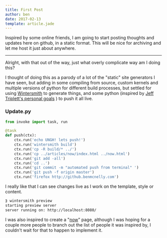 ```yaml
---
title: First Post
author: ben
date: 2017-02-13
template: article.jade
---
```


Inspired by some online friends, I am going to start posting thoughts and updates here on github, in a static format. This will be nice for archiving and let me host it just about anywhere.

---

Alright, with that out of the way, just what overly complicate way am I doing this?

I thought of doing this as a parody of a lot of the "static" site generators I have seen, but adding in some compiling from source, custom kernels and multiple versions of python for different build processes, but settled for using [Wintersmith](https://github.com/jnordberg/wintersmith) to generate things, and some python (inspired by [Jeff Triplett's personal goals](https://github.com/jefftriplett/personal-goals) ) to push it all live.

### Update.py

```python
from invoke import task, run

@task
def push(ctx):
    ctx.run('echo UNGH! lets push!')
    ctx.run('wintersmith build')
    ctx.run('cp -R build/* ../')
    ctx.run('cp ../articles/now/index.html ../now.html')
    ctx.run('git add -all')
    ctx.run('cd ..')
    ctx.run('git commit -m "automated push from terminal" ')
    ctx.run('git push -f origin master')
    ctx.run('firefox http://github.benmcnelly.com')
```

I really like that I can see changes live as I work on the template, style or content.

```bash
⟫ wintersmith preview
starting preview server
server running on: http://localhost:8080/
```

I was also inspired to create a "[now](http://benmcnelly.com/now)" page, although I was hoping for a couple more people to branch out the list of people it was inspired by, I couldn't wait for that to happen to implement it.
